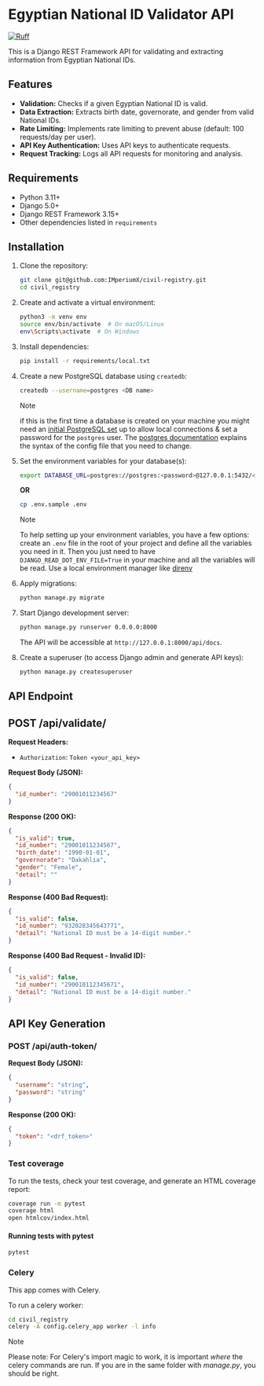 
# Egyptian National ID Validator API

[![Ruff](https://img.shields.io/endpoint?url=https://raw.githubusercontent.com/astral-sh/ruff/main/assets/badge/v2.json)](https://github.com/astral-sh/ruff)

This is a Django REST Framework API for validating and extracting information from Egyptian National IDs.

## Features

* **Validation:** Checks if a given Egyptian National ID is valid.
* **Data Extraction:** Extracts birth date, governorate, and gender from valid National IDs.
* **Rate Limiting:** Implements rate limiting to prevent abuse (default: 100 requests/day per user).
* **API Key Authentication:** Uses API keys to authenticate requests.
* **Request Tracking:** Logs all API requests for monitoring and analysis.

## Requirements

* Python 3.11+
* Django 5.0+
* Django REST Framework 3.15+
* Other dependencies listed in `requirements`

## Installation

1. Clone the repository:

    ```bash
    git clone git@github.com:IMperiumX/civil-registry.git
    cd civil_registry
    ```

2. Create and activate a virtual environment:

    ```bash
    python3 -m venv env
    source env/bin/activate  # On macOS/Linux
    env\Scripts\activate  # On Windows
    ```

3. Install dependencies:

    ```bash
    pip install -r requirements/local.txt
    ```

4. Create a new PostgreSQL database using `createdb`:

    ```bash
    createdb --username=postgres <DB name>
    ```

    > [!NOTE]
      if this is the first time a database is created on your machine you might need an [initial PostgreSQL set](https://web.archive.org/web/20190303010033/http://suite.opengeo.org/docs/latest/dataadmin/pgGettingStarted/firstconnect.html) up to allow local connections & set a password for the `postgres` user. The [postgres documentation](https://www.postgresql.org/docs/current/static/auth-pg-hba-conf.html) explains the syntax of the config file that you need to change.

5. Set the environment variables for your database(s):

    ```bash
    export DATABASE_URL=postgres://postgres:<password>@127.0.0.1:5432/<DB name given to createdb>
    ```

    **OR**

    ```bash
    cp .env.sample .env
    ```

    > [!NOTE]
      To help setting up your environment variables, you have a few options:
      create an `.env` file in the root of your project and define all the variables you need in it. Then you just need to have `DJANGO_READ_DOT_ENV_FILE=True` in your machine and all the variables will be read.
      Use a local environment manager like [direnv](https://direnv.net/)

6. Apply migrations:

    ```bash
    python manage.py migrate
    ```

7. Start Django development server:

   ```bash
   python manage.py runserver 0.0.0.0:8000
   ```

   The API will be accessible at `http://127.0.0.1:8000/api/docs`.

8. Create a superuser (to access Django admin and generate API keys):

    ```bash
    python manage.py createsuperuser
    ```

## API Endpoint

## POST /api/validate/

**Request Headers:**

* `Authorization`: `Token <your_api_key>`

**Request Body (JSON):**

```json
{
  "id_number": "29001011234567"
}
```

**Response (200 OK):**

```json
{
  "is_valid": true,
  "id_number": "29001011234567",
  "birth_date": "1990-01-01",
  "governorate": "Dakahlia",
  "gender": "Female",
  "detail": ""
}
```

**Response (400 Bad Request):**

```json
{
  "is_valid": false,
  "id_number": "932028345643771",
  "detail": "National ID must be a 14-digit number."
}
```

**Response (400 Bad Request - Invalid ID):**

```json
{
  "is_valid": false,
  "id_number": "290010112345671",
  "detail": "National ID must be a 14-digit number."
}
```

## API Key Generation

### POST /api/auth-token/

**Request Body (JSON):**

```json
{
  "username": "string",
  "password": "string"
}
```

**Response (200 OK):**

```json
{
  "token": "<drf_token>"
}
```

### Test coverage

To run the tests, check your test coverage, and generate an HTML coverage report:

```bash
coverage run -m pytest
coverage html
open htmlcov/index.html
```

#### Running tests with pytest

```bash
pytest
```

### Celery

This app comes with Celery.

To run a celery worker:

```bash
cd civil_registry
celery -A config.celery_app worker -l info
```

> [!NOTE]
  Please note: For Celery's import magic to work, it is important _where_ the celery commands are run. If you are in the same folder with _manage.py_, you should be right.
